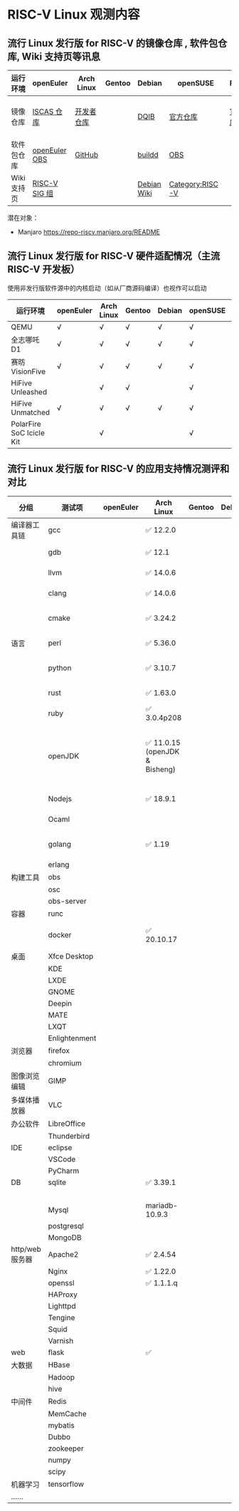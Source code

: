 # RISC-V Linux 观测内容

## 流行 Linux 发行版 for RISC-V 的镜像仓库 , 软件包仓库, Wiki 支持页等讯息

| 运行环境    | openEuler              | Arch Linux           | Gentoo | Debian                 | openSUSE                    | Fedora             | Ubuntu                                      | FreeBSD                  | Deepin | Anolis                                     | openKylin                                                              | Alpine                  |
| ----------- | ---------------------- | -------------------- | ------ | ---------------------- | --------------------------- | ------------------ | ------------------------------------------- | ------------------------ | ------ | ------------------------------------------ | ---------------------------------------------------------------------- | ----------------------- |
| 镜像仓库    | [ISCAS 仓库][oerepo]   | [开发者仓库][archrv] |        | [DQIB][debimage]       | [官方仓库][suseimage]       | [官方仓库][fedora] | [Server 22.04.1][ubuntuimage], 另见 Wiki 页 | [官方仓库][freebsdimage] |        | [官方仓库][openanolis image]               | [兰州大学镜像][openkylinlzuimage] <br /> [网易镜像][openkylin163image] | [官方仓库][alpineimage] |
| 软件包仓库  | [openEuler OBS][oeobs] | [GitHub][archrvpkg]  |        | [buildd][debbuildd]    | [OBS][suseobs]              |                    |                                             |                          |        | [OpenAnolis 增补][openanolis]              | [官方仓库][openkylin]                                                  | [官方软件包][alpineapk] |
| Wiki 支持页 | [RISC-V SIG 组][oerv]  |                      |        | [Debian Wiki][debwiki] | [Category:RISC-V][susewiki] |                    | [Wiki 页][ubuntuwiki]                       | [Wiki 页][freebsdwiki]   |        | [OpenAnolis RISC-V SIG 组][openanolis sig] |                                                                        |                         |

潜在对象：

- Manjaro <https://repo-riscv.manjaro.org/README>

[oerepo]: https://mirror.iscas.ac.cn/openeuler-sig-riscv/openEuler-RISC-V/
[archrv]: https://archriscv.felixc.at/
[archrvpkg]: https://github.com/felixonmars/archriscv-packages
[suseimage]: https://download.opensuse.org/ports/riscv/tumbleweed/images/
[fedora]: https://fedorapeople.org/groups/risc-v/disk-images/
[ubuntuimage]: https://cdimage.ubuntu.com/releases/22.04.1/release/
[debimage]: https://gitlab.com/api/v4/projects/giomasce%2Fdqib/jobs/artifacts/master/download?job=convert_riscv64-virt
[alpineimage]: https://dl-cdn.alpinelinux.org/alpine/edge/releases/riscv64/
[freebsdimage]: https://download.freebsd.org/ftp/snapshots/VM-IMAGES/14.0-CURRENT/riscv64/Latest/
[freebsdwiki]: https://wiki.freebsd.org/riscv
[openkylin]: http://archive.build.openkylin.top/openkylin
[openkylinlzuimage]: https://mirror.lzu.edu.cn/openkylin-cdimage/
[openkylin163image]: https://mirrors.163.com/openkylin-cd/
[oeobs]: https://build.openeuler.org/project/show/openEuler:Mainline:RISC-V
[debbuildd]: https://buildd.debian.org/status/architecture.php?suite=unstable&a=riscv64&priority=
[suseobs]: https://build.opensuse.org/project/show/openSUSE:Factory:RISCV
[alpineapk]: https://pkgs.alpinelinux.org/packages?arch=riscv64
[oerv]: https://gitee.com/openEuler/RISC-V
[susewiki]: https://en.opensuse.org/Category:RISC-V
[debwiki]: https://wiki.debian.org/RISC-V
[ubuntuwiki]: https://wiki.ubuntu.com/RISC-V
[openanolis]: http://build.openanolis.cn/kojifiles/repos/anolis-riscv64-repo-external
[openanolis image]: http://build.openanolis.cn/kojifiles/rsync/alt/
[openanolis sig]: https://openanolis.cn/sig/RISC-V

## 流行 Linux 发行版 for RISC-V 硬件适配情况（主流 RISC-V 开发板）

使用非发行版软件源中的内核启动（如从厂商源码编译）也视作可以启动

| 运行环境                 | openEuler | Arch Linux | Gentoo | Debian | openSUSE | Fedora | Ubuntu | FreeBSD | Deepin | Anolis | openKylin | Alpine |
| ------------------------ | --------- | ---------- | ------ | ------ | -------- | ------ | ------ | ------- | ------ | ------ | --------- | ------ |
| QEMU                     | √         | √          | √      | √      | √        | √      | √      | √       |        | √      |           |        |
| 全志哪吒 D1              | √         | √          | √      | √      | √        | √      | √      |         |        | √      |           |        |
| 赛昉 VisionFive          | √         | √          | √      | √      | √        | √      | √      |         |        |        | √         |        |
| HiFive Unleashed         |           | √          | √      |        | √        |        |        | √       |        |        |           |        |
| HiFive Unmatched         | √         | √          | √      | √      | √        | √      | √      | √       |        |        | √         |        |
| PolarFire SoC Icicle Kit |           | √          |        |        | √        | √      |        |         |        |        |           |        |

## 流行 Linux 发行版 for RISC-V 的应用支持情况测评和对比

| 分组            | 测试项        | openEuler | Arch Linux                     | Gentoo | Debian | openSUSE | Fedora          | Ubuntu | FreeBSD | Deepin | Anolis                                         | openKylin            | Alpine |
| --------------- | ------------- | --------- | ------------------------------ | ------ | ------ | -------- | --------------- | ------ | ------- | ------ | ---------------------------------------------- | -------------------- | ------ |
| 编译器工具链    | gcc           |           | ✅ 12.2.0                      |        |        |          | ✅ gcc-12.1.1   |        |         |        | ✅ gcc-12.0.1                                  | ✅ gcc-10            |        |
|                 | gdb           |           | ✅ 12.1                        |        |        |          | ✅ gdb-12.1     |        |         |        | ✅ gdb-11.2                                    | ✅ gdb-9.1           |        |
|                 | llvm          |           | ✅ 14.0.6                      |        |        |          | ✅ llvm-14.0.5  |        |         |        | ✅ llvm-13.0.1                                 | ✅ llvm-10.0.0       |        |
|                 | clang         |           | ✅ 14.0.6                      |        |        |          | ✅ clang-14.0.5 |        |         |        |                                                | ✅ clang-10.0.0      |        |
|                 | cmake         |           | ✅ 3.24.2                      |        |        |          | ✅ cmake-3.24.1 |        |         |        | ✅ cmake-3.22.2                                | ✅ cmake-3.16.3      |        |
| 语言            | perl          |           | ✅ 5.36.0                      |        |        |          |                 |        |         |        | ⚠️ perl-5.34.0                                 | ✅ perl-5.30.0       |        |
|                 | python        |           | ✅ 3.10.7                      |        |        |          | ✅ python-3.9.7 |        |         |        | ✅ python-3.10.2                               | ✅ python-3.8        |        |
|                 | rust          |           | ✅ 1.63.0                      |        |        |          | ✅ rust-1.63.0  |        |         |        | ✅ rust-1.58.1                                 | ✅ rust-1.59.0       |        |
|                 | ruby          |           | ✅ 3.0.4p208                   |        |        |          |                 |        |         |        |                                                |                      |        |
|                 | openJDK       |           | ✅ 11.0.15 (openJDK & Bisheng) |        |        |          | ✅ openjdk-11   |        |         |        | ✅ openjdk-11 (bisheng & dragonwell & OpenJDK) | ✅ openjdk-8         |        |
|                 | Nodejs        |           | ✅ 18.9.1                      |        |        |          | ⚠️              |        |         |        | ✅ nodejs-v16.15.1                             | ✅ nodejs-12.22.9    |        |
|                 | Ocaml         |           |                                |        |        |          |                 |        |         |        | ✅ ocaml-4.12.0-3                              |                      |        |
|                 | golang        |           | ✅ 1.19                        |        |        |          | ✅ golang-1.19  |        |         |        | ✅ golang-1.18.3                               |                      |        |
|                 | erlang        |           |                                |        |        |          |                 |        |         |        |                                                |                      |        |
| 构建工具        | obs           |           |                                |        |        |          |                 |        |         |        |                                                |                      |        |
|                 | osc           |           |                                |        |        |          |                 |        |         |        |                                                |                      |        |
|                 | obs-server    |           |                                |        |        |          |                 |        |         |        |                                                |                      |        |
| 容器            | runc          |           |                                |        |        |          |                 |        |         |        |                                                |                      |        |
|                 | docker        |           | ✅ 20.10.17                    |        |        |          |                 |        |         |        |                                                | ✅ docker.io-19.03.8 |        |
| 桌面            | Xfce Desktop  |           |                                |        |        |          |                 |        |         |        |                                                |                      |        |
|                 | KDE           |           |                                |        |        |          |                 |        |         |        |                                                |                      |        |
|                 | LXDE          |           |                                |        |        |          |                 |        |         |        |                                                |                      |        |
|                 | GNOME         |           |                                |        |        |          |                 |        |         |        |                                                |                      |        |
|                 | Deepin        |           |                                |        |        |          |                 |        |         |        |                                                |                      |        |
|                 | MATE          |           |                                |        |        |          |                 |        |         |        |                                                |                      |        |
|                 | LXQT          |           |                                |        |        |          |                 |        |         |        |                                                |                      |        |
|                 | Enlightenment |           |                                |        |        |          |                 |        |         |        |                                                |                      |        |
| 浏览器          | firefox       |           |                                |        |        |          |                 |        |         |        | ✅                                             |                      |        |
|                 | chromium      |           |                                |        |        |          |                 |        |         |        | ✅                                             |                      |        |
| 图像浏览编辑    | GIMP          |           |                                |        |        |          |                 |        |         |        |                                                |                      |        |
| 多媒体播放器    | VLC           |           |                                |        |        |          |                 |        |         |        |                                                |                      |        |
| 办公软件        | LibreOffice   |           |                                |        |        |          |                 |        |         |        | ✅                                             |                      |        |
|                 | Thunderbird   |           |                                |        |        |          |                 |        |         |        |                                                |                      |        |
| IDE             | eclipse       |           |                                |        |        |          |                 |        |         |        |                                                |                      |        |
|                 | VSCode        |           |                                |        |        |          |                 |        |         |        |                                                |                      |        |
|                 | PyCharm       |           |                                |        |        |          |                 |        |         |        |                                                |                      |        |
| DB              | sqlite        |           | ✅ 3.39.1                      |
|                 |               |           |                                |        |        |          | ✅              |        |         |
|                 | Mysql         |           | mariadb-10.9.3                 |        |        |          |                 |        |         |        |                                                |                      |        |
|                 | postgresql    |           |                                |        |        |          |                 |        |         |        |                                                |                      |        |
|                 | MongoDB       |           |                                |        |        |          |                 |        |         |        |                                                |                      |        |
| http/web 服务器 | Apache2       |           | ✅ 2.4.54                      |        |        |          |                 |        |         |        |                                                |                      |        |
|                 | Nginx         |           | ✅ 1.22.0                      |        |        |          |                 |        |         |        |                                                |                      |        |
|                 | openssl       |           | ✅ 1.1.1.q                     |        |        |          |                 |        |         |        |                                                |                      |        |
|                 | HAProxy       |           |                                |        |        |          |                 |        |         |        |                                                |                      |        |
|                 | Lighttpd      |           |                                |        |        |          |                 |        |         |        |                                                |                      |        |
|                 | Tengine       |           |                                |        |        |          |                 |        |         |        |                                                |                      |        |
|                 | Squid         |           |                                |        |        |          |                 |        |         |        |                                                |                      |        |
|                 | Varnish       |           |                                |        |        |          |                 |        |         |        |                                                |                      |        |
| web             | flask         |           | ✅                             |        |        |          |                 |        |         |        |                                                |                      |        |
| 大数据          | HBase         |           |                                |        |        |          |                 |        |         |        |                                                |                      |        |
|                 | Hadoop        |           |                                |        |        |          |                 |        |         |        |                                                |                      |        |
|                 | hive          |           |                                |        |        |          |                 |        |         |        |                                                |                      |        |
| 中间件          | Redis         |           |                                |        |        |          |                 |        |         |        |                                                |                      |        |
|                 | MemCache      |           |                                |        |        |          |                 |        |         |        |                                                |                      |        |
|                 | mybatis       |           |                                |        |        |          |                 |        |         |        |                                                |                      |        |
|                 | Dubbo         |           |                                |        |        |          |                 |        |         |        |                                                |                      |        |
|                 | zookeeper     |           |                                |        |        |          |                 |        |         |        |                                                |                      |        |
|                 | numpy         |           |                                |        |        |          |                 |        |         |        |                                                |                      |        |
|                 | scipy         |           |                                |        |        |          |                 |        |         |        |                                                |                      |        |
| 机器学习        | tensorflow    |           |                                |        |        |          |                 |        |         |        |                                                |                      |        |
| ……              |               |           |                                |        |        |          |                 |        |         |        |                                                |                      |        |
